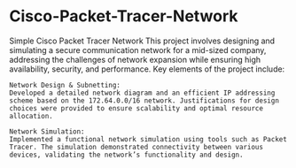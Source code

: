 # Cisco-Packet-Tracer-Network
Simple Cisco Packet Tracer Network
This project involves designing and simulating a secure communication network for a mid-sized company, addressing the challenges of network expansion while ensuring high availability, security, and performance. Key elements of the project include:

    Network Design & Subnetting:
    Developed a detailed network diagram and an efficient IP addressing scheme based on the 172.64.0.0/16 network. Justifications for design choices were provided to ensure scalability and optimal resource allocation.

    Network Simulation:
    Implemented a functional network simulation using tools such as Packet Tracer. The simulation demonstrated connectivity between various devices, validating the network’s functionality and design.
